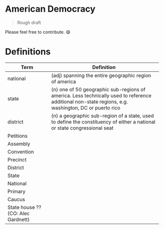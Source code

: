 # American Democracy
> Rough draft

Please feel free to contribute. :smile:

# Definitions

| Term     | Definition
|----------|-------------------------------------------------------
| national | (adj) spanning the entire geographic region of america
| state    | (n) one of 50 geographic sub-regions of america. Less technically used to reference additional non-state regions, e.g. washington, DC or puerto rico
|district  | (n) a geographic sub-region of a state, used to define the constituency of either a national or state congressional seat
| Petitions |
| Assembly |
| Convention |
| Precinct |
| District |
| State |
| National |
| Primary |
| Caucus |
| State house ?? (CO: Alec Gardnett)
